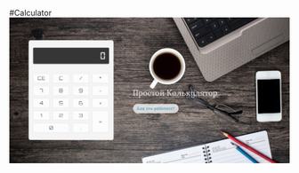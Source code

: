 
#Calculator
![Èëëþñòðàöèÿ ê ïðîåêòó](https://github.com/VadimRocket/Calculator/raw/master/images/preview.jpg)


